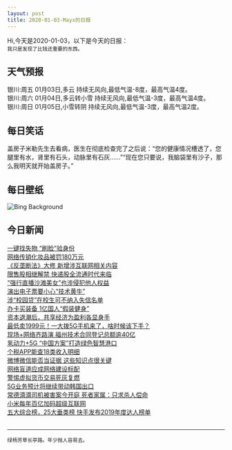 ```yaml
---
layout: post
title: 2020-01-03-Mayx的日报
---
```


Hi,今天是2020-01-03，以下是今天的日报：<br><small>
我只是发现了比钱还重要的东西。</small><!--more-->
## 天气预报
银川:周五 01月03日,多云 持续无风向,最低气温-8度，最高气温4度。<br>银川:周六 01月04日,多云转小雪 持续无风向,最低气温-3度，最高气温4度。<br>银川:周日 01月05日,小雪转阴 持续无风向,最低气温-3度，最高气温2度。
## 每日笑话
盖房子米勒先生去看病，医生在彻底检查完了之后说：“您的健康情况槽透了，您腿里有水，肾里有石头，动脉里有石灰……”“现在您只要说，我脑袋里有沙子，那么我明天就开始盖房子。”
## 每日壁纸
![Bing Background](https://cn.bing.com/th?id=OHR.WhirlpoolFinland_EN-US4174367622_1920x1080.jpg&rf=LaDigue_1920x1080.jpg&pid=hp "The whirlpool in Myllykoski scenic area, Oulanka National Park, Kuusamo, Finland (© Lassi Rautiainen/Minden Pictures)")
## 今日新闻

[一键找失物 “刷脸”验身份](http://it.people.com.cn/n1/2020/0103/c1009-31533443.html)   
[网络传销化妆品被罚180万元](http://it.people.com.cn/n1/2020/0103/c1009-31533451.html)   
[《反垄断法》大修 新增涉互联网相关内容](http://it.people.com.cn/n1/2020/0103/c1009-31533091.html)   
[限售股相继解禁 快递股全流通时代来临](http://it.people.com.cn/n1/2020/0103/c1009-31533194.html)   
[“强行直播沙滩美女”也涉侵犯他人权益](http://it.people.com.cn/n1/2020/0103/c1009-31533138.html)   
[演出电子票要小心“技术黄牛”](http://it.people.com.cn/n1/2020/0103/c1009-31533429.html)   
[涉“校园贷”在校生可不纳入失信名单](http://it.people.com.cn/n1/2020/0103/c1009-31533391.html)   
[办卡买装备 1亿国人“假装健身”](http://it.people.com.cn/n1/2020/0103/c1009-31533415.html)   
[资本退潮后，共享经济为盈利各显身手](http://it.people.com.cn/n1/2020/0103/c1009-31533374.html)   
[最低卖1999元！一大拨5G手机来了，啥时候该下手？](http://it.people.com.cn/n1/2020/0103/c1009-31533382.html)   
[现场+网络齐路演 福州技术合同登记总额逾40亿](http://it.people.com.cn/n1/2020/0103/c1009-31533025.html)   
[氢动力+5G “中国方案”打造绿色智慧港口](http://it.people.com.cn/n1/2020/0103/c1009-31533027.html)   
[个税APP能查18类收入明细](http://it.people.com.cn/n1/2020/0103/c1009-31533040.html)   
[微博微信能否当证据 这些知识点很关键](http://it.people.com.cn/n1/2020/0103/c1009-31533028.html)   
[网络盲道应成网络建设标配](http://it.people.com.cn/n1/2020/0103/c1009-31533073.html)   
[警惕虚拟货币交易死灰复燃](http://it.people.com.cn/n1/2020/0103/c1009-31533053.html)   
[5G业务预计将继续带动韩国出口](http://it.people.com.cn/n1/2020/0103/c1009-31533083.html)   
[常德滴滴司机被害案今开庭 死者家属：只求杀人偿命](http://it.people.com.cn/n1/2020/0103/c1009-31533116.html)   
[小米每年百亿加码超级互联网](http://it.people.com.cn/n1/2020/0103/c1009-31533133.html)   
[五大综合榜，25大垂类榜 快手发布2019年度达人榜单](http://it.people.com.cn/n1/2020/0102/c1009-31532695.html)   
<br />

***

<small>绿杨芳草长亭路。年少抛人容易去。</small>

